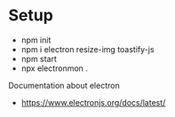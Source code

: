 # Setup
- npm init
- npm i electron resize-img toastify-js
- npm start
- npx electronmon .


Documentation about electron
- https://www.electronjs.org/docs/latest/
